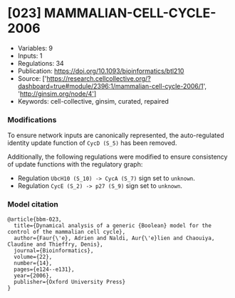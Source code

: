 # \[023\] MAMMALIAN-CELL-CYCLE-2006

 - Variables: 9
 - Inputs: 1
 - Regulations: 34
 - Publication: https://doi.org/10.1093/bioinformatics/btl210
 - Source: ['https://research.cellcollective.org/?dashboard=true#module/2396:1/mammalian-cell-cycle-2006/1', 'http://ginsim.org/node/4']
 - Keywords: cell-collective, ginsim, curated, repaired


### Modifications

To ensure network inputs are canonically represented, the auto-regulated identity update function of `CycD (S_5)` has been removed.

Additionally, the following regulations were modified to ensure consistency of update functions with the regulatory graph:

 - Regulation `UbcH10 (S_10) -> CycA (S_7)` sign set to `unknown`.
 - Regulation `CycE (S_2) -> p27 (S_9)` sign set to `unknown`.

### Model citation

```
@article{bbm-023,
  title={Dynamical analysis of a generic {Boolean} model for the control of the mammalian cell cycle},
  author={Faur{\'e}, Adrien and Naldi, Aur{\'e}lien and Chaouiya, Claudine and Thieffry, Denis},
  journal={Bioinformatics},
  volume={22},
  number={14},
  pages={e124--e131},
  year={2006},
  publisher={Oxford University Press}
}
```

